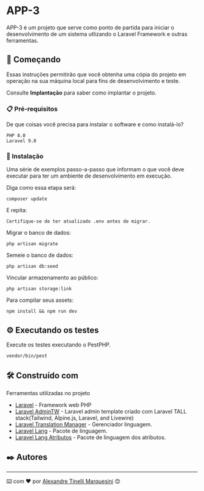 # APP-3

APP-3 é um projeto que serve como ponto de partida para iniciar o desenvolvimento de um sistema utlizando o Laravel Framework e outras ferramentas.

## 🚀 Começando

Essas instruções permitirão que você obtenha uma cópia do projeto em operação na sua máquina local para fins de desenvolvimento e teste.

Consulte **Implantação** para saber como implantar o projeto.

### 📋 Pré-requisitos

De que coisas você precisa para instalar o software e como instalá-lo?

```
PHP 8.0
Laravel 9.0
```

### 🔧 Instalação

Uma série de exemplos passo-a-passo que informam o que você deve executar para ter um ambiente de desenvolvimento em execução.

Diga como essa etapa será:

```
composer update
```

E repita:

```
Certifique-se de ter atualizado .env antes de migrar.
```

Migrar o banco de dados:

```
php artisan migrate
```

Semeie o banco de dados:

```
php artisan db:seed
```

Vincular armazenamento ao público:

```
php artisan storage:link
```

Para compilar seus assets:

```
npm install && npm run dev
```

## ⚙️ Executando os testes

Execute os testes executando o PestPHP.

```
vendor/bin/pest
```

## 🛠️ Construído com

Ferramentas utilizadas no projeto

* [Laravel](http://www.laravel.com/) - Framework web PHP
* [Laravel AdminTW](https://laraveladmintw.com/) - Laravel admin template criado com Laravel TALL stack(Tailwind, Alpine.js, Laravel, and Livewire)
* [Laravel Translation Manager](https://github.com/barryvdh/laravel-translation-manager) - Gerenciador linguagem.
* [Laravel Lang](https://laravel-lang.com/) - Pacote de linguagem.
* [Laravel Lang Atributos](https://attributes.laravel-lang.com/) - Pacote de linguagem dos atributos.

## ✒️ Autores

---
⌨️ com ❤️ por [Alexandre Tinelli Marquesini](https://github.com/atinelli/) 😊